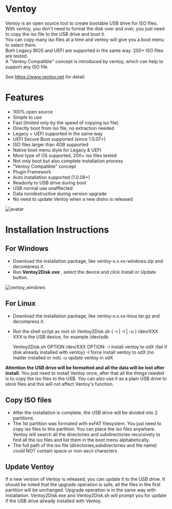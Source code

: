 # Ventoy
Ventoy is an open source tool to create bootable USB drive for ISO files.   
With ventoy, you don't need to format the disk over and over, you just need to copy the iso file to the USB drive and boot it.   
You can copy many iso files at a time and ventoy will give you a boot menu to select them.  
Both Legacy BIOS and UEFI are supported in the same way. 200+ ISO files are tested.  
A "Ventoy Compatible" concept is introduced by ventoy, which can help to support any ISO file.  

See https://www.ventoy.net for detail.

# Features
* 100% open source
* Simple to use
* Fast (limited only by the speed of copying iso file)
* Directly boot from iso file, no extraction needed
* Legacy + UEFI supported in the same way
* UEFI Secure Boot supported (since 1.0.07+)
* ISO files larger than 4GB supported
* Native boot menu style for Legacy & UEFI
* Most type of OS supported, 200+ iso files tested
* Not only boot but also complete installation process
* "Ventoy Compatible" concept
* Plugin Framework
* Auto installation supported (1.0.09+)
* Readonly to USB drive during boot
* USB normal use unafftected
* Data nondestructive during version upgrade
* No need to update Ventoy when a new distro is released

![avatar](https://www.ventoy.net/static/img/screen/screen_uefi.png)

# Installation Instructions

## For Windows
* Download the installation package, like ventoy-x.x.xx-windows.zip and decompress it.
* Run **Ventoy2Disk.exe** , select the device and click Install or Update button. 

![ventoy_windows](https://www.ventoy.net/static/img/ventoy2disk_en.png)

## For Linux
* Download the installation package, like ventoy-x.x.xx-linux.tar.gz and decompress it.
* Run the shell script as root sh Ventoy2Disk.sh { -i | -I | -u } /dev/XXX   XXX is the USB device, for example /dev/sdb. 


    Ventoy2Disk.sh  OPTION  /dev/XXX
    OPTION:
    -i   install ventoy to sdX (fail if disk already installed with ventoy)
    -I   force install ventoy to sdX (no matter installed or not)
    -u   update ventoy in sdX

**Attention the USB drive will be formatted and all the data will be lost after install.**
You just need to install Ventoy once, after that all the things needed is to copy the iso files to the USB.
You can also use it as a plain USB drive to store files and this will not affect Ventoy's function. 

## Copy ISO files

* After the installation is complete, the USB drive will be divided into 2 partitions.
* The 1st partition was formated with exFAT filesystem. You just need to copy iso files to this partition. You can place the iso files anywhere. Ventoy will search all the directories and subdirectories recursively to find all the iso files and list them in the boot menu alphabetically.
* The full path of the iso file (directories,subdirectories and file name) could NOT contain space or non-ascii characters

## Update Ventoy

If a new version of Ventoy is released, you can update it to the USB drive.
It should be noted that the upgrade operation is safe, all the files in the first partition will be unchanged. Upgrade operation is in the same way with installation. Ventoy2Disk.exe and Ventoy2Disk.sh will prompt you for update if the USB drive already installed with Ventoy. 